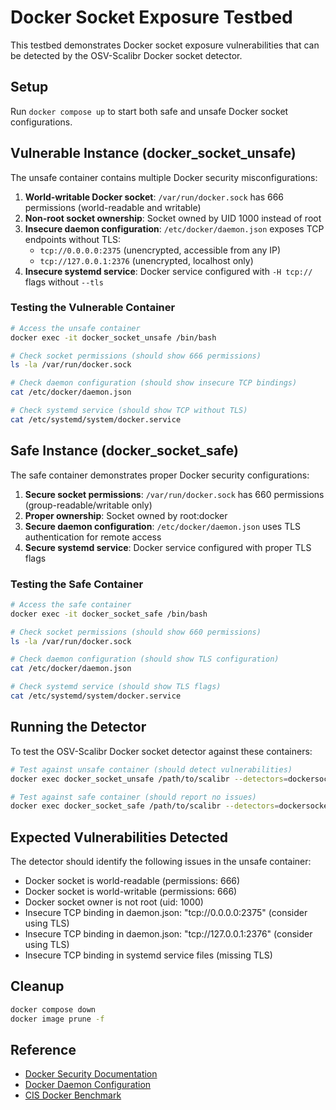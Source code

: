 # Docker Socket Exposure Testbed

This testbed demonstrates Docker socket exposure vulnerabilities that can be detected by the OSV-Scalibr Docker socket detector.

## Setup

Run `docker compose up` to start both safe and unsafe Docker socket configurations.

## Vulnerable Instance (docker_socket_unsafe)

The unsafe container contains multiple Docker security misconfigurations:

1. **World-writable Docker socket**: `/var/run/docker.sock` has 666 permissions (world-readable and writable)
2. **Non-root socket ownership**: Socket owned by UID 1000 instead of root
3. **Insecure daemon configuration**: `/etc/docker/daemon.json` exposes TCP endpoints without TLS:
   - `tcp://0.0.0.0:2375` (unencrypted, accessible from any IP)
   - `tcp://127.0.0.1:2376` (unencrypted, localhost only)
4. **Insecure systemd service**: Docker service configured with `-H tcp://` flags without `--tls`

### Testing the Vulnerable Container

```bash
# Access the unsafe container
docker exec -it docker_socket_unsafe /bin/bash

# Check socket permissions (should show 666 permissions)
ls -la /var/run/docker.sock

# Check daemon configuration (should show insecure TCP bindings)
cat /etc/docker/daemon.json

# Check systemd service (should show TCP without TLS)
cat /etc/systemd/system/docker.service
```

## Safe Instance (docker_socket_safe)

The safe container demonstrates proper Docker security configurations:

1. **Secure socket permissions**: `/var/run/docker.sock` has 660 permissions (group-readable/writable only)
2. **Proper ownership**: Socket owned by root:docker
3. **Secure daemon configuration**: `/etc/docker/daemon.json` uses TLS authentication for remote access
4. **Secure systemd service**: Docker service configured with proper TLS flags

### Testing the Safe Container

```bash
# Access the safe container
docker exec -it docker_socket_safe /bin/bash

# Check socket permissions (should show 660 permissions)
ls -la /var/run/docker.sock

# Check daemon configuration (should show TLS configuration)
cat /etc/docker/daemon.json

# Check systemd service (should show TLS flags)
cat /etc/systemd/system/docker.service
```

## Running the Detector

To test the OSV-Scalibr Docker socket detector against these containers:

```bash
# Test against unsafe container (should detect vulnerabilities)
docker exec docker_socket_unsafe /path/to/scalibr --detectors=dockersocket /

# Test against safe container (should report no issues)  
docker exec docker_socket_safe /path/to/scalibr --detectors=dockersocket /
```

## Expected Vulnerabilities Detected

The detector should identify the following issues in the unsafe container:

- Docker socket is world-readable (permissions: 666)
- Docker socket is world-writable (permissions: 666)  
- Docker socket owner is not root (uid: 1000)
- Insecure TCP binding in daemon.json: "tcp://0.0.0.0:2375" (consider using TLS)
- Insecure TCP binding in daemon.json: "tcp://127.0.0.1:2376" (consider using TLS)
- Insecure TCP binding in systemd service files (missing TLS)

## Cleanup

```bash
docker compose down
docker image prune -f
```

## Reference

- [Docker Security Documentation](https://docs.docker.com/engine/security/)
- [Docker Daemon Configuration](https://docs.docker.com/engine/reference/commandline/dockerd/)
- [CIS Docker Benchmark](https://www.cisecurity.org/benchmark/docker)